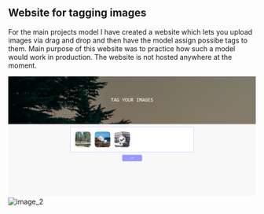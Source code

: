 ## Website for tagging images

For the main projects model I have created a website which lets you upload images via drag and drop and then have the model assign possibe tags to them.
Main purpose of this website was to practice how such a model would work in production. The website is not hosted anywhere at the moment.

![image_1](screenshots/Screenshot_2.png)
![image_2](screenshots/Screenshot_1.png)

